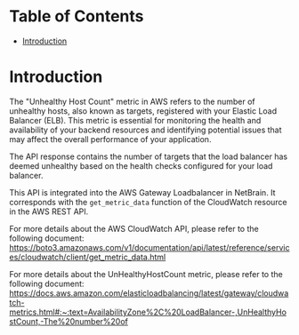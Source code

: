 # Table of Contents
- [Introduction](#introduction)


# Introduction <a name="introduction"></a>
The "Unhealthy Host Count" metric in AWS refers to the number of unhealthy hosts, also known as targets, registered with your Elastic Load Balancer (ELB). This metric is essential for monitoring the health and availability of your backend resources and identifying potential issues that may affect the overall performance of your application.

The API response contains the number of targets that the load balancer has deemed unhealthy based on the health checks configured for your load balancer.



This API is integrated into the AWS Gateway Loadbalancer in NetBrain. It corresponds with the `get_metric_data` function of the CloudWatch resource in the AWS REST API.



For more details about the AWS CloudWatch API, please refer to the following document: https://boto3.amazonaws.com/v1/documentation/api/latest/reference/services/cloudwatch/client/get_metric_data.html

For more details about the UnHealthyHostCount metric, please refer to the following document: https://docs.aws.amazon.com/elasticloadbalancing/latest/gateway/cloudwatch-metrics.html#:~:text=AvailabilityZone%2C%20LoadBalancer-,UnHealthyHostCount,-The%20number%20of